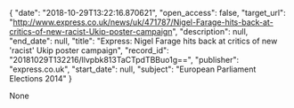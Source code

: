{
  "date": "2018-10-29T13:22:16.870621", 
  "open_access": false, 
  "target_url": "http://www.express.co.uk/news/uk/471787/Nigel-Farage-hits-back-at-critics-of-new-racist-Ukip-poster-campaign", 
  "description": null, 
  "end_date": null, 
  "title": "Express: Nigel Farage hits back at critics of new 'racist' Ukip poster campaign", 
  "record_id": "20181029T132216/llvpbk813TaCTpdTBBuo1g==", 
  "publisher": "express.co.uk", 
  "start_date": null, 
  "subject": "European Parliament Elections 2014"
}

None